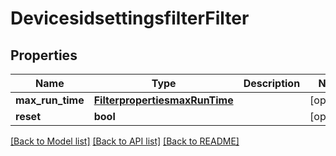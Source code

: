 # DevicesidsettingsfilterFilter

## Properties
Name | Type | Description | Notes
------------ | ------------- | ------------- | -------------
**max_run_time** | [**FilterpropertiesmaxRunTime**](FilterpropertiesmaxRunTime.md) |  | [optional] 
**reset** | **bool** |  | [optional] 

[[Back to Model list]](../README.md#documentation-for-models) [[Back to API list]](../README.md#documentation-for-api-endpoints) [[Back to README]](../README.md)

